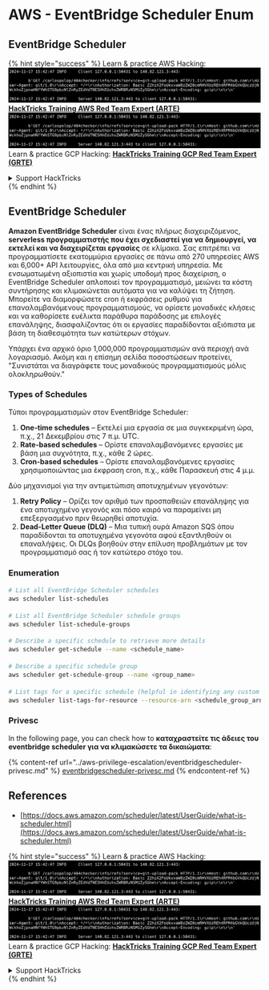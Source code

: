 # AWS - EventBridge Scheduler Enum

## EventBridge Scheduler

{% hint style="success" %}
Learn & practice AWS Hacking:<img src="../../../.gitbook/assets/image (1).png" alt="" data-size="line">[**HackTricks Training AWS Red Team Expert (ARTE)**](https://training.hacktricks.xyz/courses/arte)<img src="../../../.gitbook/assets/image (1).png" alt="" data-size="line">\
Learn & practice GCP Hacking: <img src="../../../.gitbook/assets/image (2).png" alt="" data-size="line">[**HackTricks Training GCP Red Team Expert (GRTE)**<img src="../../../.gitbook/assets/image (2).png" alt="" data-size="line">](https://training.hacktricks.xyz/courses/grte)

<details>

<summary>Support HackTricks</summary>

* Check the [**subscription plans**](https://github.com/sponsors/carlospolop)!
* **Join the** 💬 [**Discord group**](https://discord.gg/hRep4RUj7f) or the [**telegram group**](https://t.me/peass) or **follow** us on **Twitter** 🐦 [**@hacktricks\_live**](https://twitter.com/hacktricks\_live)**.**
* **Share hacking tricks by submitting PRs to the** [**HackTricks**](https://github.com/carlospolop/hacktricks) and [**HackTricks Cloud**](https://github.com/carlospolop/hacktricks-cloud) github repos.

</details>
{% endhint %}

## EventBridge Scheduler

**Amazon EventBridge Scheduler** είναι ένας πλήρως διαχειριζόμενος, **serverless προγραμματιστής που έχει σχεδιαστεί για να δημιουργεί, να εκτελεί και να διαχειρίζεται εργασίες** σε κλίμακα. Σας επιτρέπει να προγραμματίσετε εκατομμύρια εργασίες σε πάνω από 270 υπηρεσίες AWS και 6,000+ API λειτουργίες, όλα από μια κεντρική υπηρεσία. Με ενσωματωμένη αξιοπιστία και χωρίς υποδομή προς διαχείριση, ο EventBridge Scheduler απλοποιεί τον προγραμματισμό, μειώνει τα κόστη συντήρησης και κλιμακώνεται αυτόματα για να καλύψει τη ζήτηση. Μπορείτε να διαμορφώσετε cron ή εκφράσεις ρυθμού για επαναλαμβανόμενους προγραμματισμούς, να ορίσετε μοναδικές κλήσεις και να καθορίσετε ευέλικτα παράθυρα παράδοσης με επιλογές επανάληψης, διασφαλίζοντας ότι οι εργασίες παραδίδονται αξιόπιστα με βάση τη διαθεσιμότητα των κατώτερων στόχων.

Υπάρχει ένα αρχικό όριο 1,000,000 προγραμματισμών ανά περιοχή ανά λογαριασμό. Ακόμη και η επίσημη σελίδα ποσοστώσεων προτείνει, "Συνιστάται να διαγράφετε τους μοναδικούς προγραμματισμούς μόλις ολοκληρωθούν."&#x20;

### Types of Schedules

Τύποι προγραμματισμών στον EventBridge Scheduler:

1. **One-time schedules** – Εκτελεί μια εργασία σε μια συγκεκριμένη ώρα, π.χ., 21 Δεκεμβρίου στις 7 π.μ. UTC.
2. **Rate-based schedules** – Ορίστε επαναλαμβανόμενες εργασίες με βάση μια συχνότητα, π.χ., κάθε 2 ώρες.
3. **Cron-based schedules** – Ορίστε επαναλαμβανόμενες εργασίες χρησιμοποιώντας μια έκφραση cron, π.χ., κάθε Παρασκευή στις 4 μ.μ.

Δύο μηχανισμοί για την αντιμετώπιση αποτυχημένων γεγονότων:

1. **Retry Policy** – Ορίζει τον αριθμό των προσπαθειών επανάληψης για ένα αποτυχημένο γεγονός και πόσο καιρό να παραμείνει μη επεξεργασμένο πριν θεωρηθεί αποτυχία.
2. **Dead-Letter Queue (DLQ)** – Μια τυπική ουρά Amazon SQS όπου παραδίδονται τα αποτυχημένα γεγονότα αφού εξαντληθούν οι επαναλήψεις. Οι DLQs βοηθούν στην επίλυση προβλημάτων με τον προγραμματισμό σας ή τον κατώτερο στόχο του. 

### Enumeration
```bash
# List all EventBridge Scheduler schedules
aws scheduler list-schedules

# List all EventBridge Scheduler schedule groups
aws scheduler list-schedule-groups

# Describe a specific schedule to retrieve more details
aws scheduler get-schedule --name <schedule_name>

# Describe a specific schedule group
aws scheduler get-schedule-group --name <group_name>

# List tags for a specific schedule (helpful in identifying any custom tags or permissions)
aws scheduler list-tags-for-resource --resource-arn <schedule_group_arn>
```
### Privesc

In the following page, you can check how to **καταχραστείτε τις άδειες του eventbridge scheduler για να κλιμακώσετε τα δικαιώματα**:

{% content-ref url="../aws-privilege-escalation/eventbridgescheduler-privesc.md" %}
[eventbridgescheduler-privesc.md](../aws-privilege-escalation/eventbridgescheduler-privesc.md)
{% endcontent-ref %}

## References

* [https://docs.aws.amazon.com/scheduler/latest/UserGuide/what-is-scheduler.html](https://docs.aws.amazon.com/scheduler/latest/UserGuide/what-is-scheduler.html)

{% hint style="success" %}
Learn & practice AWS Hacking:<img src="../../../.gitbook/assets/image (1).png" alt="" data-size="line">[**HackTricks Training AWS Red Team Expert (ARTE)**](https://training.hacktricks.xyz/courses/arte)<img src="../../../.gitbook/assets/image (1).png" alt="" data-size="line">\
Learn & practice GCP Hacking: <img src="../../../.gitbook/assets/image (2).png" alt="" data-size="line">[**HackTricks Training GCP Red Team Expert (GRTE)**<img src="../../../.gitbook/assets/image (2).png" alt="" data-size="line">](https://training.hacktricks.xyz/courses/grte)

<details>

<summary>Support HackTricks</summary>

* Check the [**subscription plans**](https://github.com/sponsors/carlospolop)!
* **Join the** 💬 [**Discord group**](https://discord.gg/hRep4RUj7f) or the [**telegram group**](https://t.me/peass) or **follow** us on **Twitter** 🐦 [**@hacktricks\_live**](https://twitter.com/hacktricks\_live)**.**
* **Share hacking tricks by submitting PRs to the** [**HackTricks**](https://github.com/carlospolop/hacktricks) and [**HackTricks Cloud**](https://github.com/carlospolop/hacktricks-cloud) github repos.

</details>
{% endhint %}
